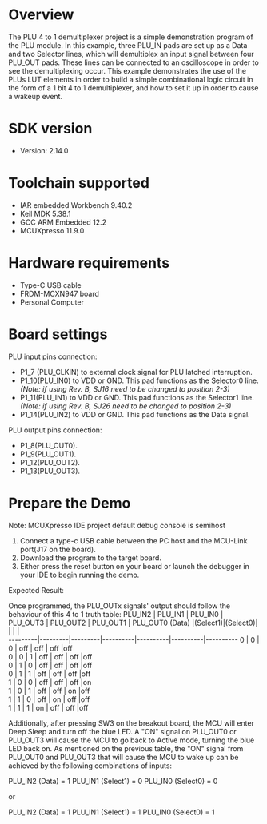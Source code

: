 Overview
========
The PLU 4 to 1 demultiplexer project is a simple demonstration program of the PLU module. In this example,
three PLU_IN pads are set up as a Data and two Selector lines, which will demultiplex an input signal
between four PLU_OUT pads. These lines can be connected to an oscilloscope in order to see the demultiplexing
occur. This example demonstrates the use of the PLUs LUT elements in order to build a simple combinational
logic circuit in the form of a 1 bit 4 to 1 demultiplexer, and how to set it up in order to cause a wakeup event.

SDK version
===========
- Version: 2.14.0

Toolchain supported
===================
- IAR embedded Workbench  9.40.2
- Keil MDK  5.38.1
- GCC ARM Embedded  12.2
- MCUXpresso  11.9.0

Hardware requirements
=====================
- Type-C USB cable
- FRDM-MCXN947 board
- Personal Computer

Board settings
==============
PLU input pins connection:
- P1_7 (PLU_CLKIN) to external clock signal for PLU latched interruption.
- P1_10(PLU_IN0) to VDD or GND. This pad functions as the Selector0 line. *(Note: if using Rev. B, SJ16 need to be changed to position 2-3)*
- P1_11(PLU_IN1) to VDD or GND. This pad functions as the Selector1 line. *(Note: if using Rev. B, SJ26 need to be changed to position 2-3)*
- P1_14(PLU_IN2) to VDD or GND. This pad functions as the Data signal.

PLU output pins connection:
- P1_8(PLU_OUT0).
- P1_9(PLU_OUT1).
- P1_12(PLU_OUT2).
- P1_13(PLU_OUT3).

Prepare the Demo
================
Note: MCUXpresso IDE project default debug console is semihost
1.  Connect a type-c USB cable between the PC host and the MCU-Link port(J17 on the board).
2.  Download the program to the target board.
3.  Either press the reset button on your board or launch the debugger in your IDE to begin running the demo.

Expected Result:

Once programmed, the PLU_OUTx signals' output should follow the behaviour of this 4 to 1 truth table:
 PLU_IN2 | PLU_IN1 | PLU_IN0 | PLU_OUT3 | PLU_OUT2 | PLU_OUT1 | PLU_OUT0 
  (Data) |(Select1)|(Select0)|          |          |          |          
---------|---------|---------|----------|----------|----------|----------
 0       | 0       | 0       | off      | off      | off      |off       
 0       | 0       | 1       | off      | off      | off      |off       
 0       | 1       | 0       | off      | off      | off      |off       
 0       | 1       | 1       | off      | off      | off      |off       
 1       | 0       | 0       | off      | off      | off      |on        
 1       | 0       | 1       | off      | off      | on       |off       
 1       | 1       | 0       | off      | on       | off      |off       
 1       | 1       | 1       | on       | off      | off      |off       

Additionally, after pressing SW3 on the breakout board, the MCU will enter Deep Sleep and turn off the blue LED.
A "ON" signal on PLU_OUT0 or PLU_OUT3 will cause the MCU to go back to Active mode, turning the blue LED back on.
As mentioned on the previous table, the "ON" signal from PLU_OUT0 and PLU_OUT3 that will cause the MCU to wake up
can be achieved by the following combinations of inputs:

PLU_IN2 (Data)      = 1
PLU_IN1 (Select1)   = 0
PLU_IN0 (Select0)   = 0

or

PLU_IN2 (Data)      = 1
PLU_IN1 (Select1)   = 1
PLU_IN0 (Select0)   = 1
